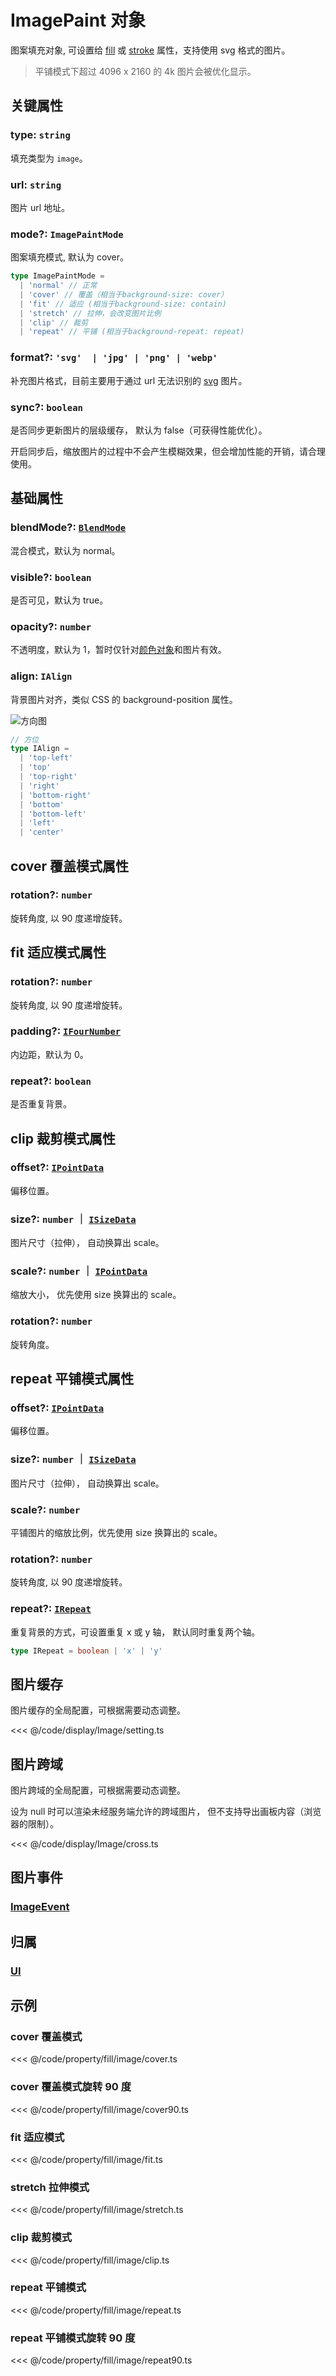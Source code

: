 <script setup>
import Case from '/component/Case.vue'
</script>

# ImagePaint 对象

图案填充对象, 可设置给 [fill](/reference/property/fill.md) 或 [stroke](/reference/property/stroke.md) 属性，支持使用 svg 格式的图片。

<case name="ImageFill" editor=false></case>

> 平铺模式下超过 4096 x 2160 的 4k 图片会被优化显示。

## 关键属性

### type: `string`

填充类型为 `image`。

### url: `string`

图片 url 地址。

### mode?: `ImagePaintMode`

图案填充模式, 默认为 cover。

```ts
type ImagePaintMode =
  | 'normal' // 正常
  | 'cover' // 覆盖（相当于background-size: cover）
  | 'fit' // 适应 (相当于background-size: contain)
  | 'stretch' // 拉伸，会改变图片比例
  | 'clip' // 裁剪
  | 'repeat' // 平铺 (相当于background-repeat: repeat)
```

### format?: `'svg'  | 'jpg' | 'png' | 'webp'`

补充图片格式，目前主要用于通过 url 无法识别的 [svg](../../display/SVG.md) 图片。

### sync?: `boolean`

是否同步更新图片的层级缓存， 默认为 false（可获得性能优化）。

开启同步后，缩放图片的过程中不会产生模糊效果，但会增加性能的开销，请合理使用。

## 基础属性

### blendMode?: [`BlendMode`](/reference/property/blendMode.md)

混合模式，默认为 normal。

### visible?: `boolean`

是否可见，默认为 true。

### opacity?: `number`

不透明度，默认为 1，暂时仅针对[颜色对象](/reference/interface/ui/Color.md#rgb)和图片有效。

### align: `IAlign`

背景图片对齐，类似 CSS 的 background-position 属性。

![方向图](/svg/deriction.svg)

```ts
// 方位
type IAlign =
  | 'top-left'
  | 'top'
  | 'top-right'
  | 'right'
  | 'bottom-right'
  | 'bottom'
  | 'bottom-left'
  | 'left'
  | 'center'
```

## cover 覆盖模式属性

### rotation?: `number`

旋转角度, 以 90 度递增旋转。

## fit 适应模式属性

### rotation?: `number`

旋转角度, 以 90 度递增旋转。

### padding?: [`IFourNumber`](/reference/interface/math/Math.md#ifournumber)

内边距，默认为 0。

### repeat?: `boolean`

是否重复背景。

## clip 裁剪模式属性

### offset?: [`IPointData`](/reference/interface/math/Math.md#ipointdata)

偏移位置。

### size?: `number` ｜ [`ISizeData`](/api/interfaces/ISizeData.md)

图片尺寸（拉伸）， 自动换算出 scale。

### scale?: `number` ｜ [`IPointData`](/reference/interface/math/Math.md#ipointdata)

缩放大小， 优先使用 size 换算出的 scale。

### rotation?: `number`

旋转角度。

## repeat 平铺模式属性

### offset?: [`IPointData`](/reference/interface/math/Math.md#ipointdata)

偏移位置。

### size?: `number` ｜ [`ISizeData`](/api/interfaces/ISizeData.md)

图片尺寸（拉伸）， 自动换算出 scale。

### scale?: `number`

平铺图片的缩放比例，优先使用 size 换算出的 scale。

### rotation?: `number`

旋转角度, 以 90 度递增旋转。

### repeat?: [`IRepeat`](/api/modules.md#irepeat)

重复背景的方式，可设置重复 x 或 y 轴， 默认同时重复两个轴。

```ts
type IRepeat = boolean | 'x' | 'y'
```

## 图片缓存

图片缓存的全局配置，可根据需要动态调整。

<<< @/code/display/Image/setting.ts

## 图片跨域

图片跨域的全局配置，可根据需要动态调整。

设为 null 时可以渲染未经服务端允许的跨域图片， 但不支持导出画板内容（浏览器的限制）。

<<< @/code/display/Image/cross.ts

## 图片事件

### [ImageEvent](/reference/event/basic/Image.md)

## 归属

### [UI](/reference/display/UI.md)

## 示例

<case name="ImageFill" index=0 editor=false></case>

### cover 覆盖模式

<<< @/code/property/fill/image/cover.ts

<case name="ImageFill" index=1 editor=false></case>

### cover 覆盖模式旋转 90 度

<<< @/code/property/fill/image/cover90.ts

<case name="ImageFill" index=2 editor=false></case>

### fit 适应模式

<<< @/code/property/fill/image/fit.ts

<case name="ImageFill" index=3 editor=false></case>

### stretch 拉伸模式

<<< @/code/property/fill/image/stretch.ts

<case name="ImageFill" index=4 editor=false></case>

### clip 裁剪模式

<<< @/code/property/fill/image/clip.ts

<case name="ImageFill" index=5 editor=false></case>

### repeat 平铺模式

<<< @/code/property/fill/image/repeat.ts

<case name="ImageFill" index=6 editor=false></case>

### repeat 平铺模式旋转 90 度

<<< @/code/property/fill/image/repeat90.ts
